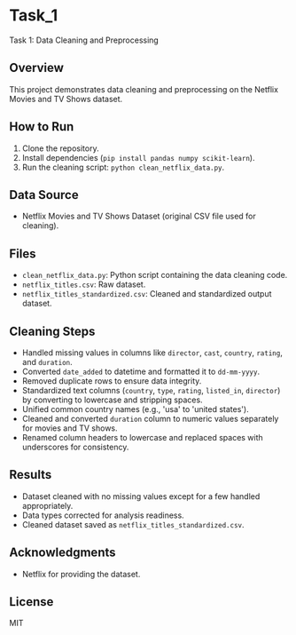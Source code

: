 # Task_1
Task 1: Data Cleaning and Preprocessing

## Overview
This project demonstrates data cleaning and preprocessing on the Netflix Movies and TV Shows dataset.

## How to Run
1. Clone the repository.
2. Install dependencies (`pip install pandas numpy scikit-learn`).
3. Run the cleaning script: `python clean_netflix_data.py`.

## Data Source
- Netflix Movies and TV Shows Dataset (original CSV file used for cleaning).

## Files
- `clean_netflix_data.py`: Python script containing the data cleaning code.
- `netflix_titles.csv`: Raw dataset.
- `netflix_titles_standardized.csv`: Cleaned and standardized output dataset.

## Cleaning Steps
- Handled missing values in columns like `director`, `cast`, `country`, `rating`, and `duration`.
- Converted `date_added` to datetime and formatted it to `dd-mm-yyyy`.
- Removed duplicate rows to ensure data integrity.
- Standardized text columns (`country`, `type`, `rating`, `listed_in`, `director`) by converting to lowercase and stripping spaces.
- Unified common country names (e.g., 'usa' to 'united states').
- Cleaned and converted `duration` column to numeric values separately for movies and TV shows.
- Renamed column headers to lowercase and replaced spaces with underscores for consistency.

## Results
- Dataset cleaned with no missing values except for a few handled appropriately.
- Data types corrected for analysis readiness.
- Cleaned dataset saved as `netflix_titles_standardized.csv`.

## Acknowledgments
- Netflix for providing the dataset.

## License
MIT
